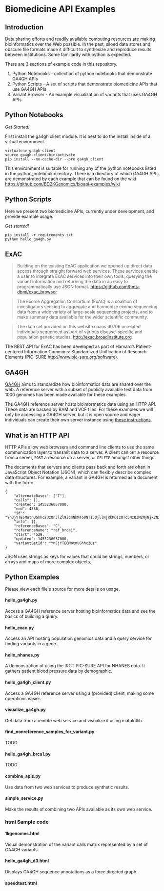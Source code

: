 # Biomedicine API Examples

## Introduction
Data sharing efforts and readily available computing resources are making bioinformatics over the Web possible. In the past, siloed data stores and obscure file formats made it difficult to synthesize and reproduce results between institutions. Some familiarity with python is expected.

There are 3 sections of example code in this repository.
1. Python Notebooks - collection of python notebooks that demonstrate GA4GH APIs
2. Python Scripts - A set of scripts that demonstrate biomedicine APIs that use GA4GH APIs
3. Variant Browser - An example visualization of variants that uses GA4GH APIs

## Python Notebooks
 
*Get Started!*

First install the ga4gh client module. It is best to do the install inside of a virtual environment.
```
virtualenv ga4gh-client
source ga4gh-client/bin/activate
pip install --no-cache-dir --pre ga4gh_client
```

This environment is suitable for running any of the python notebooks listed in the python_notebook directory. There is a directory of which GA4GH APIs are demonstrated by each example that can be found on the wiki https://github.com/BD2KGenomics/bioapi-examples/wiki


## Python Scripts
Here we present two biomedicine APIs, currently under development, and provide example usage. 

*Get started!*

```
pip install -r requirements.txt
python hello_ga4gh.py
```

## ExAC
> Building on the existing ExAC application we opened up direct data access through straight forward web services. These services enable a user to integrate ExAC services into their own tools, querying the variant information and returning the data in an easy to programmatically use JSON format.
https://github.com/hms-dbmi/exac_browser


> The Exome Aggregation Consortium (ExAC) is a coalition of investigators seeking to aggregate and harmonize exome sequencing data from a wide variety of large-scale sequencing projects, and to make summary data available for the wider scientific community.

> The data set provided on this website spans 60706 unrelated individuals sequenced as part of various disease-specific and population genetic studies.
http://exac.broadinstitute.org

The REST API for ExAC has been developed as part of Harvard’s Patient-centered Information Commons: Standardized Unification of Research Elements (PIC-SURE http://www.pic-sure.org/software). 

## GA4GH

[GA4GH](https://genomicsandhealth.org) aims to standardize how bioinformatics data are shared over the web. A reference server with a subset of publicly available test data from 1000 genomes has been made available for these examples.

The GA4GH reference server hosts bioinformatics data using an HTTP API. These data are backed by BAM and VCF files. For these examples we will only be accessing a GA4GH server, but it is open source and eager individuals can create their own server instance using [these instructions](http://ga4gh-reference-implementation.readthedocs.org/en/latest/demo.html).

## What is an HTTP API

HTTP APIs allow web browsers and command line clients to use the same communication layer to transmit data to a server. A client can `GET` a resource from a server, `POST` a resource on a server, or `DELETE` amongst other things.

The documents that servers and clients pass back and forth are often in JavaScript Object Notation (JSON), which can flexibly describe complex data structures. For example, a variant in GA4GH is returned as a document with the form:

    {
        "alternateBases": ["T"], 
        "calls": [], 
        "created": 1455236057000, 
        "end": 4530, 
        "id": "YnJjYTE6MWtnUGhhc2UzOnJlZl9icmNhMTo0NTI5OjllNjRkMDIzOTc5NzQ3M2MyNjk2NzFiNzczMjg1MWNj",
        "info": {},
        "referenceBases": "C", 
        "referenceName": "ref_brca1", 
        "start": 4529, 
        "updated": 1455236057000, 
        "variantSetId": "YnJjYTE6MWtnUGhhc2Uz"
    }

JSON uses strings as keys for values that could be strings, numbers, or arrays and maps of more complex objects.

## Python Examples

Please view each file's source for more details on usage.

#### hello_ga4gh.py

Access a GA4GH reference server hosting bioinformatics data and see the basics of building a query.

#### hello_exac.py

Access an API hosting population genomics data and a query service for finding variants in a gene.

#### hello_nhanes.py

A demonstration of using the IRCT PIC-SURE API for NHANES data. It gathers patient blood pressure data by demographic.

#### hello_ga4gh_client.py

Access a GA4GH reference server using a (provided) client, making some operations easier.

#### visualize_ga4gh.py

Get data from a remote web service and visualize it using matplotlib.

#### find_nonreference_samples_for_variant.py

TODO

#### hello_ga4gh_brca1.py

TODO

#### combine_apis.py

Use data from two web services to produce synthetic results.

#### simple_service.py

Make the results of combining two APIs available as its own web service.

### html Sample code

#### 1kgenomes.html

Visual demonstration of the variant calls matrix represented by a set of GA4GH variants.

#### hello_ga4gh_d3.html

Displays GA4GH sequence annotations as a force directed graph.

#### speedtest.html

